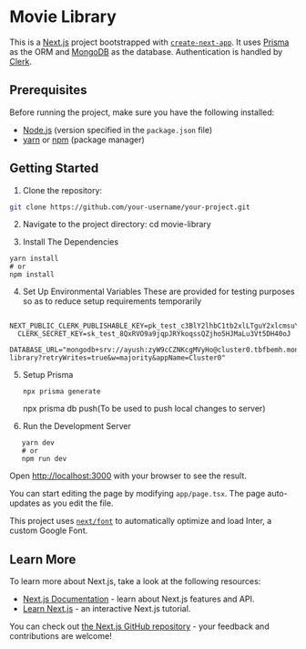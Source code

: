 # Movie Library

This is a [Next.js](https://nextjs.org/) project bootstrapped with [`create-next-app`](https://github.com/vercel/next.js/tree/canary/packages/create-next-app). It uses [Prisma](https://www.prisma.io/) as the ORM and [MongoDB](https://www.mongodb.com/) as the database. Authentication is handled by [Clerk](https://clerk.com/).

## Prerequisites

Before running the project, make sure you have the following installed:

- [Node.js](https://nodejs.org/) (version specified in the `package.json` file)
- [yarn](https://yarnpkg.com/) or [npm](https://www.npmjs.com/) (package manager)

## Getting Started

1. Clone the repository:

```bash
git clone https://github.com/your-username/your-project.git
```
2. Navigate to the project directory:
cd movie-library

3. Install The Dependencies
```
yarn install
# or
npm install
```
4. Set Up Environmental Variables
   These are provided for testing purposes so as to reduce setup requirements temporarily
```
  NEXT_PUBLIC_CLERK_PUBLISHABLE_KEY=pk_test_c3BlY2lhbC1tb2xlLTguY2xlcmsuYWNjb3VudHMuZGV2JA   
  CLERK_SECRET_KEY=sk_test_8QxRVO9a9jqpJRYkoqssQZjho5HJMaLu3Vt5DH40oJ
  DATABASE_URL="mongodb+srv://ayush:zyW9cCZNKcgMVyHo@cluster0.tbfbemh.mongodb.net/movie-library?retryWrites=true&w=majority&appName=Cluster0"
```
5. Setup Prisma
   ```
   npx prisma generate
   ```
   npx prisma db push(To be used to push local changes to server)
   
7. Run the Development Server
```
   yarn dev
   # or
   npm run dev
```
Open [http://localhost:3000](http://localhost:3000) with your browser to see the result.

You can start editing the page by modifying `app/page.tsx`. The page auto-updates as you edit the file.

This project uses [`next/font`](https://nextjs.org/docs/basic-features/font-optimization) to automatically optimize and load Inter, a custom Google Font.

## Learn More

To learn more about Next.js, take a look at the following resources:

- [Next.js Documentation](https://nextjs.org/docs) - learn about Next.js features and API.
- [Learn Next.js](https://nextjs.org/learn) - an interactive Next.js tutorial.

You can check out [the Next.js GitHub repository](https://github.com/vercel/next.js/) - your feedback and contributions are welcome!
